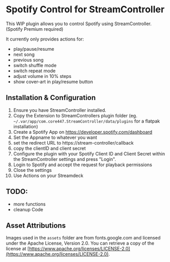 # Spotify Control for StreamController

This WIP plugin allows you to control Spotify using StreamController. (Spotify Premium required)

It currently only provides actions for:

  * play/pause/resume
  * next song
  * previous song
  * switch shuffle mode
  * switch repeat mode
  * adjust volume in 10% steps
  * show cover-art in play/resume button

## Installation & Configuration

1.  Ensure you have StreamController installed.
2.  Copy the Extension to StreamControllers plugin folder (eg. `~/.var/app/com.core447.StreamController/data/plugins` for a flatpak installation)
3.  Create a Spotify App on https://developer.spotify.com/dashboard
   1. Set the Appname to whatever you want
   2. set the redirect URL to https://stream-controller/callback
   3. copy the clientID and client secret
4.  Configure the plugin with your Spotify Client ID and Client Secret within the StreamController settings and press "Login".
5.  Login to Spotify and accept the request for playback permissions
6.  Close the settings
7.  Use Actions on your Streamdeck


## TODO:

- more functions
- cleanup Code

## Asset Attributions

Images used in the `assets` folder are from fonts.google.com and licensed under the Apache License, Version 2.0. You can retrieve a copy of the license at [https://www.apache.org/licenses/LICENSE-2.0](https://www.apache.org/licenses/LICENSE-2.0).
